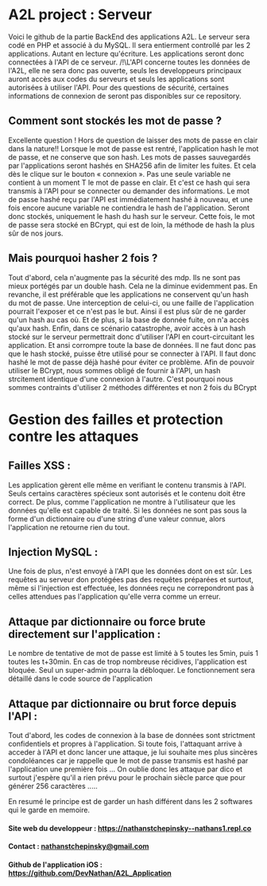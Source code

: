 # A2L project : Serveur
Voici le github de la partie BackEnd des applications A2L. 
Le serveur sera codé en PHP et associé à du MySQL. 
Il sera entierment controllé par les 2 applications. Autant en lecture qu'écriture.
Les applications seront donc connectées à l'API de ce serveur. 
/!\L'API concerne toutes les données de l'A2L, elle ne sera donc pas ouverte, seuls les developpeurs principaux auront accès aux codes du serveurs et seuls les applications sont autorisées à utiliser l'API. Pour des questions de sécurité, certaines informations de connexion de seront pas disponibles sur ce repository. 


## Comment sont stockés les mot de passe ? 
Excellente question ! Hors de question de laisser des mots de passe en clair dans la nature!! Lorsque le mot de passe est rentré, l'application hash le mot de passe, et ne conserve que son hash. Les mots de passes sauvegardés par l'applications seront hashés en SHA256 afin de limiter les fuites. Et cela dès le clique sur le bouton « connexion ». Pas une seule variable ne contient à un moment T le mot de passe en clair. Et c'est ce hash qui sera transmis à l'API pour se connecter ou demander des informations. Le mot de passe hashé reçu par l'API est immédiatement hashé à nouveau, et une fois encore aucune variable ne contiendra le hash de l'application. Seront donc stockés, uniquement le hash du hash sur le serveur. Cette fois, le mot de passe sera stocké en BCrypt, qui est de loin, la méthode de hash la plus sûr de nos jours.


## Mais pourquoi hasher 2 fois ? 
Tout d'abord, cela n'augmente pas la sécurité des mdp. Ils ne sont pas mieux portégés par un double hash. Cela ne la diminue evidemment pas. En revanche, il est préférable que les applications ne conservent qu'un hash du mot de passe. Une interception de celui-ci, ou une faille de l'application pourrait l'exposer et ce n'est pas le but. Ainsi il est plus sûr de ne garder qu'un hash au cas où. Et de plus, si la base de donnée fuite, on n'a accès qu'aux hash. Enfin, dans ce scénario catastrophe, avoir accès à un hash stocké sur le serveur permettrait donc d'utiliser l'API en court-circuitant les application. Et ansi corrompre toute la base de données. Il ne faut donc pas que le hash stocké, puisse être utilisé pour se connecter à l'API. Il faut donc hashé le mot de passe déjà hashé pour éviter ce problème.
Afin de pouvoir utiliser le BCrypt, nous sommes obligé de fournir à l'API, un hash strcitement identique d'une connexion à l'autre. C'est pourquoi nous sommes contraints d'utiliser 2 méthodes différentes et non 2 fois du BCrypt


# Gestion des failles et protection contre les attaques 

## Failles XSS : 
Les application gèrent elle même en verifiant le contenu transmis à l'API. Seuls certains caractères spécieux sont autorisés et le contenu doit être correct. De plus, comme l'application ne montre à l'utilisateur que les données qu'elle est capable de traité. Si les données ne sont pas sous la forme d'un dictionnaire ou d'une string d'une valeur connue, alors l'application ne retourne rien du tout. 

## Injection MySQL : 
Une fois de plus, n'est envoyé à l'API que les données dont on est sûr. Les requêtes au serveur don protégées pas des requêtes préparées et surtout, même si l'injection est effectuée, les données reçu ne correpondront pas à celles attendues pas l'application qu'elle verra comme un erreur. 

## Attaque par dictionnaire ou force brute directement sur l'application : 
Le nombre de tentative de mot de passe est limité à 5 toutes les 5min, puis 1 toutes les t+30min. En cas de trop nombreuse récidives, l'application est bloquée. Seul un super-admin pourra la débloquer. Le fonctionnement sera détaillé dans le code source de l'application 

## Attaque par dictionnaire ou brut force depuis l'API : 
Tout d'abord, les codes de connexion à la base de données sont strictment confidentiels et propres à l'application. Si toute fois, l'attaquant arrive à acceder à l'API et donc lancer une attaque, je lui souhaite mes plus sincères condoléances car je rappelle que le mot de passe transmis est hashé par l'application une première fois ... On oublie donc les attaque par dico et surtout j'espère qu'il a rien prévu pour le prochain siècle parce que pour générer 256 caractères .....

En resumé le principe est de garder un hash différent dans les 2 softwares qui le garde en memoire. 

#### Site web du developpeur : https://nathanstchepinsky--nathans1.repl.co

#### Contact : nathanstchepinsky@gmail.com

#### Github de l'application iOS : https://github.com/DevNathan/A2L_Application
